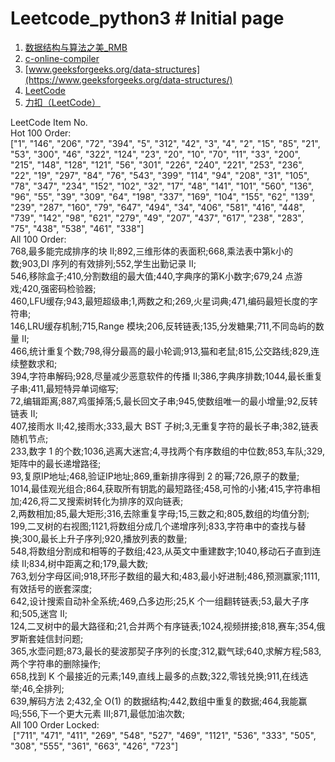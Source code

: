 # Leetcode_python3	# Initial page

1. [数据结构与算法之美_RMB](https://time.geekbang.org/column/126)    	
2. [c-online-compiler](https://www.jdoodle.com/c-online-compiler)     	
3. [www.geeksforgeeks.org/data-structures](https://www.geeksforgeeks.org/data-structures/)        	
4. [LeetCode](https://leetcode.com/problemset/all/)     	
5. [力扣（LeetCode）](https://leetcode-cn.com/problemset/all/)   

LeetCode Item No.    
Hot 100 Order:    
["1", "146", "206", "72", "394", "5", "312", "42", "3", "4", "2", "15", "85", "21", "53", "300", "46", "322", "124", "23", "20", "10", "70", "11", "33", "200", "215", "148", "128", "121", "56", "301", "226", "240", "221", "253", "236", "22", "19", "297", "84", "76", "543", "399", "114", "94", "208", "31", "105", "78", "347", "234", "152", "102", "32", "17", "48", "141", "101", "560", "136", "96", "55", "39", "309", "64", "198", "337", "169", "104", "155", "62", "139", "239", "287", "160", "79", "647", "494", "34", "406", "581", "416", "448", "739", "142", "98", "621", "279", "49", "207", "437", "617", "238", "283", "75", "438", "538", "461", "338"]    
All 100 Order:    
768,最多能完成排序的块 II;892,三维形体的表面积;668,乘法表中第k小的数;903,DI 序列的有效排列;552,学生出勤记录 II;    
546,移除盒子;410,分割数组的最大值;440,字典序的第K小数字;679,24 点游戏;420,强密码检验器;    
460,LFU缓存;943,最短超级串;1,两数之和;269,火星词典;471,编码最短长度的字符串;    
146,LRU缓存机制;715,Range 模块;206,反转链表;135,分发糖果;711,不同岛屿的数量 II;    
466,统计重复个数;798,得分最高的最小轮调;913,猫和老鼠;815,公交路线;829,连续整数求和;    
394,字符串解码;928,尽量减少恶意软件的传播 II;386,字典序排数;1044,最长重复子串;411,最短特异单词缩写;    
72,编辑距离;887,鸡蛋掉落;5,最长回文子串;945,使数组唯一的最小增量;92,反转链表 II;    
407,接雨水 II;42,接雨水;333,最大 BST 子树;3,无重复字符的最长子串;382,链表随机节点;    
233,数字 1 的个数;1036,逃离大迷宫;4,寻找两个有序数组的中位数;853,车队;329,矩阵中的最长递增路径;    
93,复原IP地址;468,验证IP地址;869,重新排序得到 2 的幂;726,原子的数量;     
1014,最佳观光组合;864,获取所有钥匙的最短路径;458,可怜的小猪;415,字符串相加;426,将二叉搜索树转化为排序的双向链表;    
2,两数相加;85,最大矩形;316,去除重复字母;15,三数之和;805,数组的均值分割;     
199,二叉树的右视图;1121,将数组分成几个递增序列;833,字符串中的查找与替换;300,最长上升子序列;920,播放列表的数量;    
548,将数组分割成和相等的子数组;423,从英文中重建数字;1040,移动石子直到连续 II;834,树中距离之和;179,最大数;    
763,划分字母区间;918,环形子数组的最大和;483,最小好进制;486,预测赢家;1111,有效括号的嵌套深度;     
642,设计搜索自动补全系统;469,凸多边形;25,K 个一组翻转链表;53,最大子序和;505,迷宫 II;    
124,二叉树中的最大路径和;21,合并两个有序链表;1024,视频拼接;818,赛车;354,俄罗斯套娃信封问题;    
365,水壶问题;873,最长的斐波那契子序列的长度;312,戳气球;640,求解方程;583,两个字符串的删除操作;     
658,找到 K 个最接近的元素;149,直线上最多的点数;322,零钱兑换;911,在线选举;46,全排列;     
639,解码方法 2;432,全 O(1) 的数据结构;442,数组中重复的数据;464,我能赢吗;556,下一个更大元素 III;871,最低加油次数;     
All 100 Order Locked:    
 ["711", "471", "411", "269", "548", "527", "469", "1121", "536", "333", "505", "308", "555", "361", "663", "426", "723"]